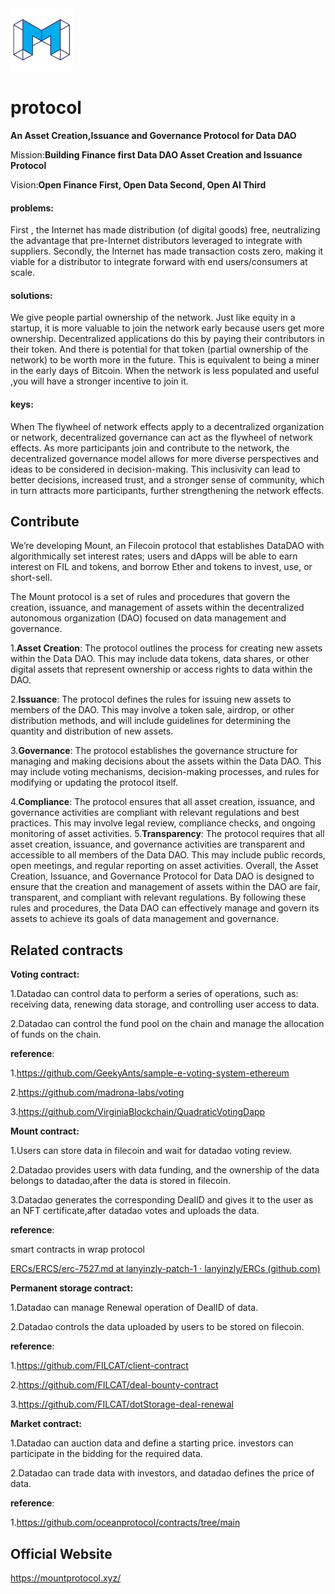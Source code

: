 

<img src="./img/mount-protocol-logo.png" width="100px">

# protocol

**An Asset Creation,Issuance and Governance Protocol for Data DAO**

Mission:**Building Finance first Data DAO Asset Creation and Issuance Protocol**

Vision:**Open Finance First, Open Data Second, Open AI Third**

#### problems: 

First , the Internet has made distribution (of digital goods) free, neutralizing the advantage that pre-Internet distributors leveraged to integrate with suppliers. Secondly, the Internet has made transaction costs zero, making it viable for a distributor to integrate forward with end users/consumers at scale.

#### solutions:

We give people partial ownership of the network. Just like equity in a startup, it is more valuable to join the network early because users get more ownership. Decentralized applications do this by paying their contributors in their token. And there is potential for that token (partial ownership of the network) to be worth more in the future. This is equivalent to being a miner in the early days of Bitcoin. When the network is less populated and useful ,you will have a stronger incentive to join it.

#### keys:

When The flywheel of network effects apply to a decentralized organization or network, decentralized governance can act as the flywheel of network effects. As more participants join and contribute to the network, the decentralized governance model allows for more diverse perspectives and ideas to be considered in decision-making. This inclusivity can lead to better decisions, increased trust, and a stronger sense of community, which in turn attracts more participants, further strengthening the network effects.

## Contribute

We’re developing Mount, an Filecoin protocol that establishes DataDAO with algorithmically set interest rates; users and dApps will be able to earn interest on FIL and tokens, and borrow Ether and tokens to invest, use, or short-sell.

The Mount protocol is a set of rules and procedures that govern the creation, issuance, and management of assets within the decentralized autonomous organization (DAO) focused on data management and governance.

1.**Asset Creation**: The protocol outlines the process for creating new assets within the Data DAO. This may include data tokens, data shares, or other digital assets that represent ownership or access rights to data within the DAO.

2.**Issuance**: The protocol defines the rules for issuing new assets to members of the DAO. This may involve a token sale, airdrop, or other distribution methods, and will include guidelines for determining the quantity and distribution of new assets.

3.**Governance**: The protocol establishes the governance structure for managing and making decisions about the assets within the Data DAO. This may include voting mechanisms, decision-making processes, and rules for modifying or updating the protocol itself.

4.**Compliance**: The protocol ensures that all asset creation, issuance, and governance activities are compliant with relevant regulations and best practices. This may involve legal review, compliance checks, and ongoing monitoring of asset activities.
5.**Transparency**: The protocol requires that all asset creation, issuance, and governance activities are transparent and accessible to all members of the Data DAO. This may include public records, open meetings, and regular reporting on asset activities.
Overall, the Asset Creation, Issuance, and Governance Protocol for Data DAO is designed to ensure that the creation and management of assets within the DAO are fair, transparent, and compliant with relevant regulations. By following these rules and procedures, the Data DAO can effectively manage and govern its assets to achieve its goals of data management and governance.

## Related contracts

**Voting contract:**

1.Datadao can control data to perform a series of operations, such as: receiving data, renewing data storage, and controlling user access to data.

2.Datadao can control the fund pool on the chain and manage the allocation of funds on the chain.

**reference**:

1.https://github.com/GeekyAnts/sample-e-voting-system-ethereum

2.https://github.com/madrona-labs/voting	  

3.https://github.com/VirginiaBlockchain/QuadraticVotingDapp

**Mount contract:**

1.Users can store data in filecoin and wait for datadao voting review.

2.Datadao provides users with data funding, and the ownership of the data belongs to datadao,after the data is stored in filecoin.

3.Datadao generates the corresponding DealID and gives it to the user as an NFT certificate,after datadao votes and uploads the data.

**reference**:

smart contracts in wrap protocol

[ERCs/ERCS/erc-7527.md at lanyinzly-patch-1 · lanyinzly/ERCs (github.com)](https://github.com/lanyinzly/ERCs/blob/lanyinzly-patch-1/ERCS/erc-7527.md)

**Permanent storage contract:**

1.Datadao can manage Renewal operation of DealID of data.

2.Datadao controls the data uploaded by users to be stored on filecoin.

**reference**:

1.https://github.com/FILCAT/client-contract

2.https://github.com/FILCAT/deal-bounty-contract

3.https://github.com/FILCAT/dotStorage-deal-renewal

**Market contract:**

1.Datadao can auction data and define a starting price. investors can participate in the bidding for the required data.

2.Datadao can trade data with investors, and datadao defines the price of data.

**reference**:

1.https://github.com/oceanprotocol/contracts/tree/main

## Official Website

https://mountprotocol.xyz/
